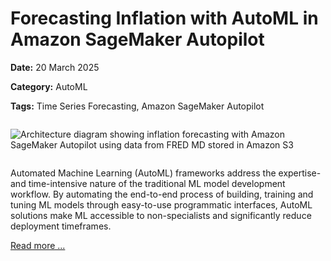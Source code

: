 # Forecasting Inflation with AutoML in Amazon SageMaker Autopilot

**Date:** 20 March 2025

**Category:** AutoML

**Tags:** Time Series Forecasting, Amazon SageMaker Autopilot

<img src="https://machine-learning-blog.s3.eu-west-2.amazonaws.com/inflation_autopilot/architecture_diagram.png" alt="Architecture diagram showing inflation forecasting with Amazon SageMaker Autopilot using data from FRED MD stored in Amazon S3" style="margin: 1em 0em 1em 0em;">

Automated Machine Learning (AutoML) frameworks address the expertise- and time-intensive nature of the traditional ML model development workflow. By automating the end-to-end process of building, training and tuning ML models through easy-to-use programmatic interfaces, AutoML solutions make ML accessible to non-specialists and significantly reduce deployment timeframes.

[Read more ...](https://flaviagiammarino.com/blog/inflation_autopilot.html)
